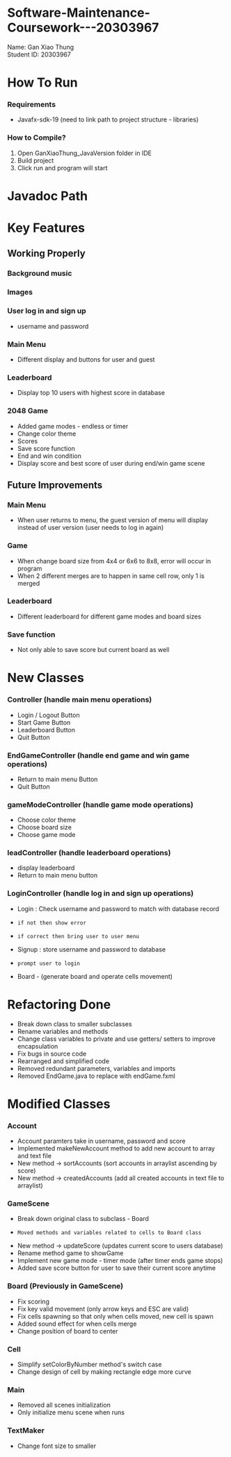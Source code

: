# Software-Maintenance-Coursework---20303967
Name: Gan Xiao Thung\
Student ID: 20303967
# How To Run
### Requirements
* Javafx-sdk-19 (need to link path to project structure - libraries)
### How to Compile? 
1. Open GanXiaoThung_JavaVersion folder in IDE
2. Build project
3. Click run and program will start 
# Javadoc Path
# Key Features
## Working Properly
### Background music
### Images
### User log in and sign up
*   username and password
### Main Menu 
*   Different display and buttons for user and guest
### Leaderboard 
*   Display top 10 users with highest score in database
### 2048 Game
*   Added game modes - endless or timer
*   Change color theme
*   Scores
*   Save score function
*   End and win condition
*   Display score and best score of user during end/win game scene
## Future Improvements
### Main Menu
*   When user returns to menu, the guest version of menu will display instead of user version (user needs to log in again)
### Game
*   When change board size from 4x4 or 6x6 to 8x8, error will occur in program
*   When 2 different merges are to happen in same cell row, only 1 is merged
### Leaderboard
* Different leaderboard for different game modes and board sizes
### Save function
* Not only able to save score but current board as well
# New Classes
### Controller (handle main menu operations)
*   Login / Logout Button
*   Start Game Button
*   Leaderboard Button
*   Quit Button
### EndGameController (handle end game and win game operations)
*   Return to main menu Button
*   Quit Button
### gameModeController (handle game mode operations)
*   Choose color theme
*   Choose board size
*   Choose game mode
### leadController (handle leaderboard operations)
*   display leaderboard
*   Return to main menu button
### LoginController (handle log in and sign up operations)
*   Login : Check username and password to match with database record
*     if not then show error
*     if correct then bring user to user menu
*   Signup : store username and password to database
*     prompt user to login 
* Board - (generate board and operate cells movement)
# Refactoring Done
* Break down class to smaller subclasses
* Rename variables and methods 
* Change class variables to private and use getters/ setters to improve encapsulation
* Fix bugs in source code
* Rearranged and simplified code
* Removed redundant parameters, variables and imports
* Removed EndGame.java to replace with endGame.fxml
# Modified Classes
### Account
*   Account paramters take in username, password and score
*   Implemented makeNewAccount method to add new account to array and text file
*   New method -> sortAccounts (sort accounts in arraylist ascending by score)
*   New method -> createdAccounts (add all created accounts in text file to arraylist)
### GameScene
*   Break down original class to subclass - Board
*     Moved methods and variables related to cells to Board class
*   New method -> updateScore (updates current score to users database)
*   Rename method game to showGame
*   Implement new game mode - timer mode (after timer ends game stops)
*   Added save score button for user to save their current score anytime 
### Board (Previously in GameScene)
*   Fix scoring 
*   Fix key valid movement (only arrow keys and ESC are valid)
*   Fix cells spawning so that only when cells moved, new cell is spawn
*   Added sound effect for when cells merge
*   Change position of board to center
### Cell
*   Simplify setColorByNumber method's switch case 
*   Change design of cell by making rectangle edge more curve
### Main
*   Removed all scenes initialization
*   Only initialize menu scene when runs
### TextMaker
*   Change font size to smaller
